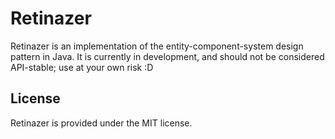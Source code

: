 # Retinazer
Retinazer is an implementation of the entity-component-system design pattern in Java. It is currently in development, and should not be considered API-stable; use at your own risk :D


## License
Retinazer is provided under the MIT license.
